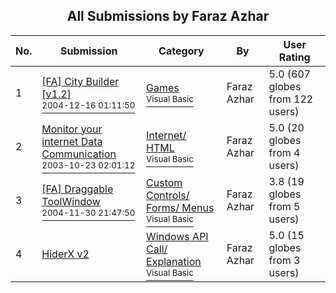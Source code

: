 ﻿<div align="center">

## All Submissions by Faraz Azhar

</div>

No.  | Submission | Category | By   | User Rating
---- | ---------- | -------- | ---- | -----------
1 | [\[FA\] City Builder \[v1\.2\]<br /><sup>2004-12-16 01:11:50</sup>](https://github.com/Planet-Source-Code/faraz-azhar-fa-city-builder-v1-2__1-57486) | [Games<br /><sup>Visual Basic</sup>](../ByCategory/games__1-38.md) | Faraz Azhar | 5.0 (607 globes from 122 users)
2 | [Monitor your internet Data Communication<br /><sup>2003-10-23 02:01:12</sup>](https://github.com/Planet-Source-Code/faraz-azhar-monitor-your-internet-data-communication__1-49396) | [Internet/ HTML<br /><sup>Visual Basic</sup>](../ByCategory/internet-html__1-34.md) | Faraz Azhar | 5.0 (20 globes from 4 users)
3 | [\[FA\] Draggable ToolWindow<br /><sup>2004-11-30 21:47:50</sup>](https://github.com/Planet-Source-Code/faraz-azhar-fa-draggable-toolwindow__1-57502) | [Custom Controls/ Forms/  Menus<br /><sup>Visual Basic</sup>](../ByCategory/custom-controls-forms-menus__1-4.md) | Faraz Azhar | 3.8 (19 globes from 5 users)
4 | [HiderX v2<br />](https://github.com/Planet-Source-Code/faraz-azhar-hiderx-v2__1-56483) | [Windows API Call/ Explanation<br /><sup>Visual Basic</sup>](../ByCategory/windows-api-call-explanation__1-39.md) | Faraz Azhar | 5.0 (15 globes from 3 users)
